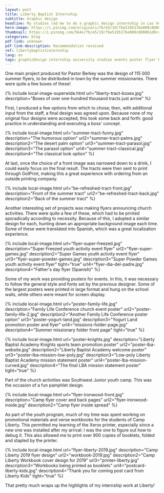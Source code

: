 ```yaml
---
layout: post
title: Liberty Baptist Internship
subtitle: Graphic design
headline: My studies led me to do a graphic design internship in Las Vegas at Liberty Baptist Church.
hero-image: https://i.pinimg.com/originals/fb/e5/19/fbe519517be809c080061d0cdc898c6a.jpg
thumbnail: https://i.pinimg.com/564x/fb/e5/19/fbe519517be809c080061d0cdc898c6a.jpg
categories: blog
pdf-link: unknown
pdf-link-description: Recommendation received
ref: libertybaptistinternship
lang: en
tags: graphicDesign internship university studies events poster flyer brochure InDesign Photoshop Illustrator
---
```


One main project produced for Pastor Berkey was the design of 115&nbsp;000 summer flyers, to be distributed in town by the summer missionaries. There were quite a few boxes of these!

{% include local-image-superwide.html url="liberty-tract-boxes.jpg" description="Boxes of over one-hundred thousand tracts just arrive" %}

First, I produced a few options from which to chose; then, with additional input from the staff, a final design was agreed upon. Because none of my original four designs were accepted, this took some back and forth: good practice in understanding and executing a boss' concept.

{% include local-image.html url="summer-tract-funny.jpg" description="The humorous option" url2="summer-tract-palms.jpg" description2="The desert palm option" url3="summer-tract-parasol.jpg" description3="The parasol option" url4="summer-tract-classical.jpg" description4="The classical look option" %}

At last, once the choice of a front image was narrowed down to a drink, I could easily focus on the final result. The tracts were then sent to print through GotPrint, making this a great experience with ordering from an outside printing company.

{% include local-image.html url="be-refreshed-tract-front.jpg" description="Front of the summer tract" url2="be-refreshed-tract-back.jpg" description2="Back of the summer tract" %}

Another interesting set of projects was making flyers announcing church activities. There were quite a few of these, which had to be printed sporadically according to necessity. Because of this, I adopted a similar design for each, hunting down an appropriate background image each time. Some of these were translated into Spanish, which was a great localization experience.

{% include local-image.html url="flyer-super-freezed.jpg" description="Super Freezed youth activity event flyer" url2="flyer-super-games.jpg" description2="Super Games youth activity event flyer" url3="flyer-super-powder-games.jpg" description3="Super Powder Games youth activity event flyer" tight="true" url4="flyer-dia-del-padre.jpg" description4="Father's day flyer (Spanish)" %}

Some of my work was providing posters for events. In this, it was necessary to follow the general style and fonts set by the previous designer. Some of the largest posters were printed in large format and hung on the school walls, while others were meant for screen display.

{% include local-image.html url="poster-family-life.jpg" description="Family Life Conference church event poster" url2="poster-family-life-2.jpg" description2="Another Family Life Conference poster option" url3="poster-yogurt-land.jpg" description3="Yogurt Land promotion poster and flyer" url4="missions-folder-page.jpg" description4="Summer missionary folder front page" tight="true" %}

{% include local-image.html url="poster-knights.jpg" description="Liberty Baptist Academy Knights sports team promotion poster" url2="poster-lba-website.jpg" description2="Liberty Baptist Academy welcome poster" url3="poster-lba-mission-low-poly.jpg" description3="Low-poly Liberty Baptist Academy mission statement poster" url4="poster-lba-mission-curved.jpg" description4="The final LBA mission statement poster" tight="true" %}

Part of the church activities was Southwest Junior youth camp. This was the occasion of a fun pamphlet design.

{% include local-image.html url="flyer-ironwood-front.jpg" description="Camp flyer cover and back pages" url2="flyer-ironwood-inside.jpg" description2="Camp flyer inside spread" %}

As part of the youth program, much of my time was spent working on promotional materials and verse workbooks for the students of Camp Liberty. This permitted my learning of the Xerox printer, especially since a new one was installed after my arrival: I was the one to figure out how to debug it. This also allowed me to print over 900 copies of booklets, folded and stapled by the printer.

{% include local-image.html url="flyer-liberty-2019.jpg" description="Camp Liberty 2019 flyer design" url2="workbook-2019.jpg" description2="Camp Liberty Workbook cover design for 2019" url3="printer-liberty.jpg" description3="Workbooks being printed as booklets" url4="postcard-liberty-kids.jpg" description4="Thank you for coming post card from Liberty Kids" tight="true" %}

That pretty much wraps up the highlights of my internship work at Liberty!